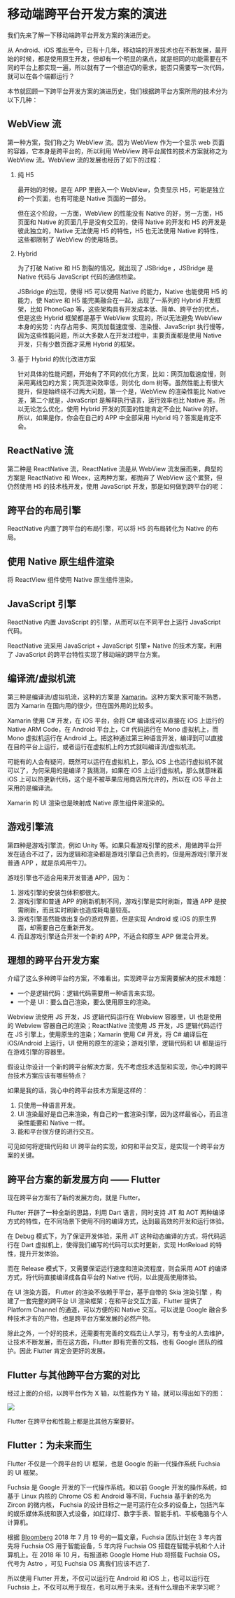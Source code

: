 # 移动端跨平台开发方案的演进

我们先来了解一下移动端跨平台开发方案的演进历史。

从 Android、iOS 推出至今，已有十几年，移动端的开发技术也在不断发展，最开始的时候，都是使用原生开发，但却有一个明显的痛点，就是相同的功能需要在不同的平台上都实现一遍，所以就有了一个很迫切的需求，能否只需要写一次代码，就可以在各个端都运行？

本节就回顾一下跨平台开发方案的演进历史，我们根据跨平台方案所用的技术分为以下几种：

## WebView 流

第一种方案，我们称之为 WebView 流。因为 WebView 作为一个显示 web 页面的容器，它本身是跨平台的，所以利用 WebView 跨平台属性的技术方案就称之为 WebView 流。WebView 流的发展也经历了如下的过程：

1. 纯 H5

   最开始的时候，是在 APP 里嵌入一个 WebView，负责显示 H5，可能是独立的一个页面，也有可能是 Native 页面的一部分。

   但在这个阶段，一方面，WebView 的性能没有 Native 的好，另一方面，H5 页面和 Native 的页面几乎是没有交互的，使得 Native 的开发和 H5 的开发是彼此独立的，Native 无法使用 H5 的特性，H5 也无法使用 Native 的特性，这些都限制了 WebView 的使用场景。

2. Hybrid

   为了打破 Native 和 H5 割裂的情况，就出现了 JSBridge ，JSBridge 是 Native 代码与 JavaScript 代码的通信桥梁。

   JSBridge 的出现，使得 H5 可以使用 Native 的能力，Native 也能使用 H5 的能力，使 Native 和 H5 能完美融合在一起，出现了一系列的 Hybrid 开发框架，比如 PhoneGap 等，这些架构具有开发成本低、简单、跨平台的优点。但是这些 Hybrid 框架都是基于 WebView 实现的，所以无法避免 WebView 本身的劣势：内存占用多、网页加载速度慢、渲染慢、JavaScript 执行慢等，因为这些性能问题，所以大多数人在开发过程中，主要页面都是使用 Native 开发，只有少数页面才采用 Hybrid 的框架。

3. 基于 Hybrid 的优化改进方案

   针对具体的性能问题，开始有了不同的优化方案，比如：网页加载速度慢，则采用离线包的方案；网页渲染效率低，则优化 dom 树等。虽然性能上有很大提升，但是始终绕不过两大问题，第一个是，WebView 的渲染性能比 Native 差，第二个就是，JavaScript 是解释执行语言，运行效率也比 Native 差。所以无论怎么优化，使用 Hybrid 开发的页面的性能肯定不会比 Native 的好。所以，如果是你，你会在自己的 APP 中全部采用 Hybrid 吗？答案是肯定不会。

## ReactNative 流

第二种是 ReactNative 流，ReactNative 流是从 WebView 流发展而来，典型的方案是 ReactNative 和 Weex，这两种方案，都抛弃了 WebView 这个累赘，但仍然使用 H5 的技术栈开发，使用 JavaScript 开发，那是如何做到跨平台的呢：

## 跨平台的布局引擎

ReactNative 内置了跨平台的布局引擎，可以将 H5 的布局转化为 Native 的布局。

## 使用 Native 原生组件渲染

将 ReactView 组件使用 Native 原生组件渲染。

## JavaScript 引擎

ReactNative 内置 JavaScript 的引擎，从而可以在不同平台上运行 JavaScript 代码。

ReactNative 流采用 JavaScript + JavaScript 引擎+ Native 的技术方案，利用了 JavaScript 的跨平台特性实现了移动端的跨平台方案。

## 编译流/虚拟机流

第三种是编译流/虚拟机流，这种的方案是 [Xamarin](https://baike.baidu.com/item/Xamarin)。这种方案大家可能不熟悉，因为 Xamarin 在国内用的很少，但在国外用的比较多。

Xamarin 使用 C# 开发，在 iOS 平台，会将 C# 编译成可以直接在 iOS 上运行的 Native ARM Code，在 Android 平台上，C# 代码运行在 Mono 虚拟机上，而 Mono 虚拟机运行在 Android 上。把这种通过第三种语言开发，编译到可以直接在目的平台上运行，或者运行在虚拟机上的方式就叫编译流/虚拟机流。

可能有的人会有疑问，既然可以运行在虚拟机上，那么 iOS 上也运行虚拟机不就可以了，为何采用的是编译？我猜测，如果在 iOS 上运行虚拟机，那么就意味着 iOS 上可以热更新代码，这个是不被苹果应用商店所允许的，所以在 iOS 平台上采用的是编译流。

Xamarin 的 UI 渲染也是映射成 Native 原生组件来渲染的。

## 游戏引擎流

第四种是游戏引擎流，例如 Unity 等。如果只看游戏引擎的技术，用做跨平台开发在适合不过了，因为逻辑和渲染都是游戏引擎自己负责的，但是用游戏引擎开发普通 APP ，就是杀鸡用牛刀。

游戏引擎也不适合用来开发普通 APP，因为：

1. 游戏引擎的安装包体积都很大。
2. 游戏引擎和普通 APP 的刷新机制不同，游戏引擎是实时刷新，普通 APP 是按需刷新，而且实时刷新也造成耗电量较高。
3. 游戏引擎虽然能做出复杂的游戏界面，但是实现 Android 或 iOS 的原生界面，却需要自己在重新开发。
4. 而且游戏引擎适合开发一个新的 APP，不适合和原生 APP 做混合开发。

## 理想的跨平台开发方案

介绍了这么多种跨平台的方案，不难看出，实现跨平台方案需要解决的技术难题：

- 一个是逻辑代码：逻辑代码需要用一种语言来实现。
- 一个是 UI：要么自己渲染，要么使用原生的渲染。

Webview 流使用 JS 开发，JS 逻辑代码运行在 Webview 容器里，UI 也是使用的 Webview 容器自己的渲染；ReactNative 流使用 JS 开发，JS 逻辑代码运行在 JS 引擎上，使用原生的渲染；Xamarin 使用 C# 开发，将 C# 编译后在 iOS/Android 上运行，UI 使用的原生的渲染；游戏引擎，逻辑代码和 UI 都是运行在游戏引擎的容器里。

假设让你设计一个新的跨平台解决方案，先不考虑技术选型和实现，你心中的跨平台技术方案应该有哪些特点？

如果是我的话，我心中的跨平台技术方案是这样的：

1. 只使用一种语言开发。
2. UI 渲染最好是自己来渲染，有自己的一套渲染引擎，因为这样最省心，而且渲染性能要和 Native 一样。
3. 能和平台很方便的进行交互。

可见如何将逻辑代码和 UI 跨平台的实现，如何和平台交互，是实现一个跨平台方案的关键。

## 跨平台方案的新发展方向 —— Flutter

现在跨平台方案有了新的发展方向，就是 Flutter。

Flutter 开辟了一种全新的思路，利用 Dart 语言，同时支持 JIT 和 AOT 两种编译方式的特性，在不同场景下使用不同的编译方式，达到最高效的开发和运行体验。

在 Debug 模式下，为了保证开发体验，采用 JIT 这种动态编译的方式，将代码运行在 Dart 虚拟机上，使得我们编写的代码可以实时更新，实现 HotReload 的特性，提升开发体验。

而在 Release 模式下，又需要保证运行速度和渲染流程度，则会采用 AOT 的编译方式，将代码直接编译成各自平台的 Native 代码，以此提高使用体验。

在 UI 渲染方面， Flutter 的渲染不依赖于平台，基于自带的 Skia 渲染引擎 ，构建了一套完整的跨平台 UI 渲染框架；在和平台交互方面，Flutter 提供了 Platform Channel 的通道，可以方便的和 Native 交互。可以说是 Google 融合多种技术才有的产物，也是跨平台方案发展的必然产物。

除此之外，一个好的技术，还需要有完善的文档去让人学习，有专业的人去维护，让技术不断发展，而在这方面，Flutter 即有完善的文档，也有 Google 团队的维护。因此 Flutter 肯定会更好的发展。

## Flutter 与其他跨平台方案的对比

经过上面的介绍，以跨平台作为 X 轴，以性能作为 Y 轴，就可以得出如下的图：

![](https://user-gold-cdn.xitu.io/2019/5/6/16a8d67dc6ef26b2?w=2642&h=1714&f=jpeg&s=143777)

Flutter 在跨平台和性能上都是比其他方案要好。

## Flutter：为未来而生

Flutter 不仅是一个跨平台的 UI 框架，也是 Google 的新一代操作系统 Fuchsia 的 UI 框架。

Fuchsia 是 Google 开发的下一代操作系统。和以前 Google 开发的操作系统，如基于 Linux 内核的 Chrome OS 和 Android 等不同，Fuchsia 基于新的名为 Zircon 的微内核， Fuchsia 的设计目标之一是可运行在众多的设备上，包括汽车的娱乐媒体系统和嵌入式设备，如红绿灯、数字手表、智能手机、平板电脑与个人计算机。

根据 [Bloomberg](https://www.bloomberg.com/news/articles/2018-07-19/google-team-is-said-to-plot-android-successor-draw-skepticism) 2018 年 7 月 19 号的一篇文章，Fuchsia 团队计划在 3 年内首先将 Fuchsia OS 用于智能设备，5 年内将 Fuchsia OS 搭载在智能手机和个人计算机上。在 2018 年 10 月，有报道称 Google Home Hub 将搭载 Fuchsia OS，代号为 Astro ，可见 Fuchsia OS 离我们应该不远了.

所以使用 Flutter 开发，不仅可以运行在 Android 和 iOS 上，也可以运行在 Fuchsia 上，不仅可以用于现在，也可以用于未来。还有什么理由不来学习呢？
